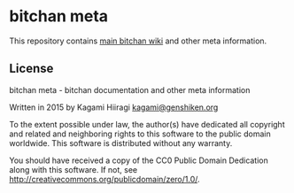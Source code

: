 # bitchan meta

This repository contains [main bitchan wiki](https://github.com/bitchan/meta/wiki) and other meta information.

## License

bitchan meta - bitchan documentation and other meta information

Written in 2015 by Kagami Hiiragi <kagami@genshiken.org>

To the extent possible under law, the author(s) have dedicated all copyright and related and neighboring rights to this software to the public domain worldwide. This software is distributed without any warranty.

You should have received a copy of the CC0 Public Domain Dedication along with this software. If not, see <http://creativecommons.org/publicdomain/zero/1.0/>.
